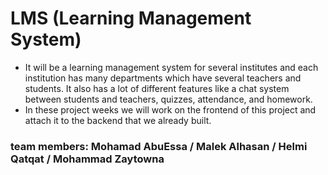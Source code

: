 # LMS (Learning Management System)
- It will be a learning management system for several institutes and each institution has many departments which have several teachers and students.
It also has a lot of different features like a chat system between students and teachers, quizzes, attendance, and homework.
- In these project weeks we will work on the frontend of this project and attach it to the backend that we already built.

### team members: Mohamad AbuEssa / Malek Alhasan / Helmi Qatqat / Mohammad Zaytowna
